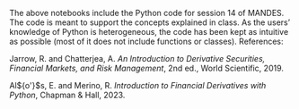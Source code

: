 The above notebooks include the Python code for session 14 of MANDES. The code is meant to support the concepts explained in class. As the users’ knowledge of Python is heterogeneous, the code has been kept as intuitive as possible (most of it does not include functions or classes). References:

Jarrow, R. and Chatterjea, A. $\textit{An Introduction to Derivative Securities, Financial Markets, and Risk Management}$, 2nd ed., World Scientific, 2019.

Al$\{o'}$s, E. and Merino, R. $\textit{Introduction to Financial Derivatives with Python}$, Chapman & Hall, 2023. 
